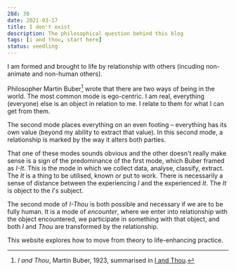 ```yaml
---
28d: 30
date: 2021-03-17
title: I don't exist
description: The philosophical question behind this blog
tags: [i and thou, start here]
status: seedling
---
```




I am formed and brought to life by relationship with others (incuding non-animate and non-human others).

Philosopher Martin Buber[^fn-ref] wrote that there are two ways of being in the world. The most common mode is ego-centric. I am real, everything (everyone) else is an object in relation to me. I relate to them for what I can get from them.

[^fn-ref]: _I and Thou_, Martin Buber, 1923, summarised in [I and Thou](/notes/i-and-thou/).

The second mode places everything on an even footing – everything has its own value (beyond my ability to extract that value). In this second mode, a relationship is marked by the way it alters both parties.

That one of these modes sounds obvious and the other doesn't really make sense is a sign of the predominance of the first mode, which Buber framed as _I-It_. This is the mode in which we collect data, analyse, classify, extract. The _It_ is a thing to be utilised, known or put to work. There is necessarily a sense of distance between the experiencing _I_ and the experienced _It_. The _It_ is object to the _I_'s subject.

The second mode of *I-Thou* is both possible and necessary if we are to be fully human. It is a mode of _encounter_, where we enter into relationship with the object encountered, we participate in something  with that object, and both *I* and *Thou* are transformed by the relationship.

This website explores how to move from theory to life-enhancing practice.
